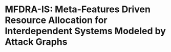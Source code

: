 # MFDRA-IS: Meta-Features Driven Resource Allocation for Interdependent Systems Modeled by Attack Graphs
